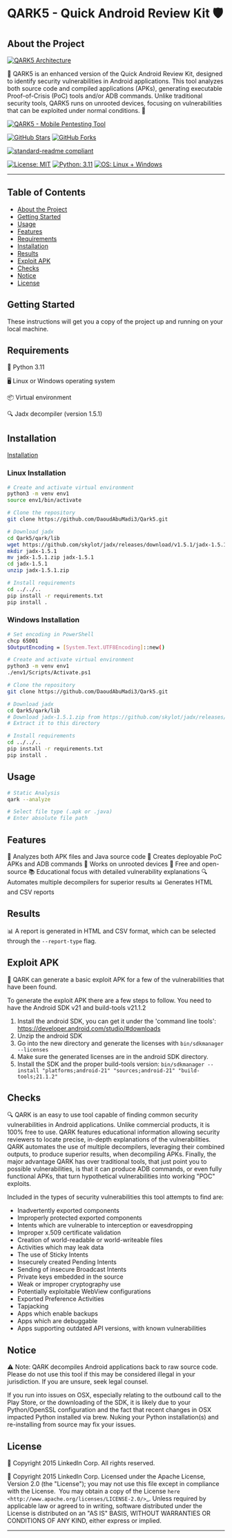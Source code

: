 # QARK5 - Quick Android Review Kit 🛡️


## About the Project
[![QARK5 Architecture](https://capsule-render.vercel.app/api?text=QARK5%20Architecture&animation=fadeIn&type=waving&color=gradient&height=100)](https://github.com/DaoudAbuMadi3/Qark5)

🌟 QARK5 is an enhanced version of the Quick Android Review Kit, designed to identify security vulnerabilities in Android applications. This tool analyzes both source code and compiled applications (APKs), generating executable Proof-of-Crisis (PoC) tools and/or ADB commands. Unlike traditional security tools, QARK5 runs on unrooted devices, focusing on vulnerabilities that can be exploited under normal conditions. 🚀


[![QARK5 - Mobile Pentesting Tool](https://github.com/DaoudAbuMadi3/Qark5/blob/main/docs/System_Arch.png
)](https://github.com/DaoudAbuMadi3/Qark5)



[![GitHub Stars](https://img.shields.io/github/stars/DaoudAbuMadi3/Qark5?style=social)](https://github.com/DaoudAbuMadi3/Qark5/stargazers)
[![GitHub Forks](https://img.shields.io/github/forks/DaoudAbuMadi3/Qark5?style=social)](https://github.com/DaoudAbuMadi3/Qark5/network/members)

[![standard-readme compliant](https://img.shields.io/badge/readme%20style-standard-brightgreen.svg?style=flat-square)](https://github.com/RichardLitt/standard-readme)

[![License: MIT](https://img.shields.io/badge/License-MIT-blue.svg)](https://opensource.org/licenses/MIT)
[![Python: 3.11](https://img.shields.io/badge/Python-3.11-blue.svg)](https://www.python.org/downloads/release/python-3110/)
[![OS: Linux + Windows](https://img.shields.io/badge/OS-Linux%20%2B%20Windows-blue.svg)](https://github.com/DaoudAbuMadi3/Qark5#installation)

---





## Table of Contents
- [About the Project](#about-the-project)
- [Getting Started](#getting-started)
- [Usage](#usage)
- [Features](#features)
- [Requirements](#requirements)
- [Installation](#installation)
- [Results](#results)
- [Exploit APK](#exploit-apk)
- [Checks](#checks)
- [Notice](#notice)
- [License](#license)


## Getting Started
These instructions will get you a copy of the project up and running on your local machine.

## Requirements

🔧 Python 3.11

🖥️ Linux or Windows operating system

📦 Virtual environment

🔍 Jadx decompiler (version 1.5.1)


## Installation  
[Installation ](#installation)

### Linux Installation
```bash
# Create and activate virtual environment
python3 -m venv env1
source env1/bin/activate

# Clone the repository
git clone https://github.com/DaoudAbuMadi3/Qark5.git

# Download jadx
cd Qark5/qark/lib
wget https://github.com/skylot/jadx/releases/download/v1.5.1/jadx-1.5.1.zip
mkdir jadx-1.5.1
mv jadx-1.5.1.zip jadx-1.5.1
cd jadx-1.5.1
unzip jadx-1.5.1.zip

# Install requirements
cd ../../..
pip install -r requirements.txt
pip install .
```

### Windows Installation
```bash
# Set encoding in PowerShell
chcp 65001
$OutputEncoding = [System.Text.UTF8Encoding]::new()

# Create and activate virtual environment
python3 -m venv env1
./env1/Scripts/Activate.ps1

# Clone the repository
git clone https://github.com/DaoudAbuMadi3/Qark5.git

# Download jadx
cd Qark5/qark/lib
# Download jadx-1.5.1.zip from https://github.com/skylot/jadx/releases/download/v1.5.1/jadx-1.5.1.zip
# Extract it to this directory

# Install requirements
cd ../../..
pip install -r requirements.txt
pip install .
```

## Usage
```bash
# Static Analysis
qark --analyze

# Select file type (.apk or .java)
# Enter absolute file path
```

## Features
🌟 Analyzes both APK files and Java source code
🎯 Creates deployable PoC APKs and ADB commands
📱 Works on unrooted devices
🎯 Free and open-source
📚 Educational focus with detailed vulnerability explanations
🔍 Automates multiple decompilers for superior results
📊 Generates HTML and CSV reports




## Results
📊 A report is generated in HTML and CSV format, which can be selected through the `--report-type` flag.

## Exploit APK
🎯 QARK can generate a basic exploit APK for a few of the vulnerabilities that have been found.

To generate the exploit APK there are a few steps to follow. You need to have the Android SDK v21 and build-tools v21.1.2

1. Install the android SDK, you can get it under the 'command line tools': https://developer.android.com/studio/#downloads
2. Unzip the android SDK
3. Go into the new directory and generate the licenses with `bin/sdkmanager --licenses`
4. Make sure the generated licenses are in the android SDK directory.
5. Install the SDK and the proper build-tools version: `bin/sdkmanager --install "platforms;android-21" "sources;android-21" "build-tools;21.1.2"`

## Checks
🔍 QARK is an easy to use tool capable of finding common security vulnerabilities in Android applications. Unlike commercial products, it is 100% free to use. QARK features educational information allowing security reviewers to locate precise, in-depth explanations of the vulnerabilities. QARK automates the use of multiple decompilers, leveraging their combined outputs, to produce superior results, when decompiling APKs. Finally, the major advantage QARK has over traditional tools, that just point you to possible vulnerabilities, is that it can produce ADB commands, or even fully functional APKs, that turn hypothetical vulnerabilities into working "POC" exploits.

Included in the types of security vulnerabilities this tool attempts to find are:

- Inadvertently exported components
- Improperly protected exported components
- Intents which are vulnerable to interception or eavesdropping
- Improper x.509 certificate validation
- Creation of world-readable or world-writeable files
- Activities which may leak data
- The use of Sticky Intents
- Insecurely created Pending Intents
- Sending of insecure Broadcast Intents
- Private keys embedded in the source
- Weak or improper cryptography use
- Potentially exploitable WebView configurations
- Exported Preference Activities
- Tapjacking
- Apps which enable backups
- Apps which are debuggable
- Apps supporting outdated API versions, with known vulnerabilities

## Notice
⚠️ Note: QARK decompiles Android applications back to raw source code. Please do not use this tool if this may be considered illegal in your jurisdiction. If you are unsure, seek legal counsel.

If you run into issues on OSX, especially relating to the outbound call to the Play Store, or the downloading of the SDK, it is
likely due to your Python/OpenSSL configuration and the fact that recent changes in OSX impacted Python installed via brew. Nuking your
Python installation(s) and re-installing from source may fix your issues.

## License
📜 Copyright 2015 LinkedIn Corp.  All rights reserved.

📜 Copyright 2015 LinkedIn Corp. Licensed under the Apache License, Version 2.0 (the "License"); you may not use this file except in compliance with the License. 
You may obtain a copy of the License `here <http://www.apache.org/licenses/LICENSE-2.0/>`_.
Unless required by applicable law or agreed to in writing, software distributed under the License is distributed on an "AS IS" BASIS, WITHOUT WARRANTIES OR CONDITIONS OF ANY KIND, either express or implied.

---
